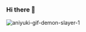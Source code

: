 ### Hi there 👋

<!--
**g-tapia/g-tapia** is a ✨ _special_ ✨ repository because its `README.md` (this file) appears on your GitHub profile.

Here are some ideas to get you started:

- 🔭 I’m currently working on ...
- 🌱 I’m currently learning ...
- 👯 I’m looking to collaborate on ...
- 🤔 I’m looking for help with ...
- 💬 Ask me about ...
- 📫 How to reach me: ...
- 😄 Pronouns: ...
- ⚡ Fun fact: ...
-->
![aniyuki-gif-demon-slayer-1](https://github.com/g-tapia/g-tapia/assets/78235399/4f6655de-29f4-4d63-b3d9-0d3d14085393)

